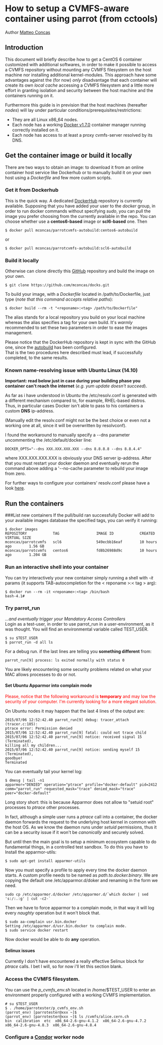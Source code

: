 How to setup a CVMFS-aware container using parrot (from cctools)
================================================================

Author [Matteo Concas](mailto:matteo.concas@cern.ch)

Introduction
------------

This document will briefly describe how to get a CentOS 6 container customized
with additional softwares, in order to make it possible to access
a CVMFS repository without mounting any CVMFS filesystem on the host machine
nor installing additional kernel-modules.
This approach have some advantages
against the (for now) *only* disadvantage that each container will create its
own *local cache* accessing a CVMFS filesystem and a little more effort
in granting isolation and security between the host machine and the containers
running on it.

Furthermore this guide is in prevision that the host machines
(hereafter *nodes*) will lay under particular
conditions/prerequisites/restrictions:

*   They are all Linux x86_64 nodes.
*   Each node has a working [Docker v1.7.0](http://docker.io) container manager
    running correctly installed on it.
*   Each node has access to at least a proxy cvmfs-server resolved by its DNS.

Get the container image or build it locally
-------------------------------------------

There are two ways to obtain an image: to download it from an online container
host service like Dockerhub or to manually build it on your own host using a
*Dockerfile* and few more custom scripts.

### Get it from Dockerhub
This is the quick way.
A dedicated
[DockerHub](https://registry.hub.docker.com/u/mconcas/parrotcvmfs-autobuild/)
repository is currently available.
Supposing that you have added your user to the *docker* group, in order to run
docker commands without specifying *sudo*, you can pull the image you prefer
choosing from the currently available in the repo.
You can choose whether use a **centos6-based** image or **scl6-based** one.
Then

    $ docker pull mconcas/parrotcvmfs-autobuild:centos6-autobuild

or

    $ docker pull mconcas/parrotcvmfs-autobuild:scl6-autobuild

### Build it locally
Otherwise can clone directly this [GitHub](https://github.com/mconcas/docks.git)
repository and build the image on your own.

    $ git clone https://github.com/mconcas/docks.git

To build your image, with a *Dockerfile* located in /path/to/Dockerfile, just
type (*note that this command accepts relative paths*):

    $ docker build --rm -t "<reponame>:<tag> /path/to/Dockerfile"

The alias <reponame> stands for a local repository you build on your local
machine whereas the <tag> alias specifies a tag for your own build.
It's *warmly* recommended to set these two parameters in order to ease
the images management.

Please notice that the DockerHub repository is kept in sync with the GitHub
one, since  the
[autobuild](https://docs.docker.com/docker-hub/builds/#creating-an-automated-build)
has been configured.  
That is the two procedures here described must lead, if successfully completed,
to the same results.

### Known name-resolving issue with Ubuntu Linux (14.10)
**Important: read below just in case during your building phase you container
can't reach the internet** (*e.g. yum update doesn't succeed*).

As far as i have understood in Ubuntu the /etc/resolv.conf is generated with a
different mechanism compared to, for example, RHEL-based distros.
Thus, in particular cases Docker isn't able to pass to his containers a
custom **DNS** ip-address.

(Manually edit the resolv.conf might not be the best choice or even not a
working one at all, since it will be overwritten by resolvconf).

I found the workaround to manually specify a --dns parameter uncommenting the
/etc/default/docker line:

    DOCKER_OPTS="--dns XXX.XXX.XXX.XXX --dns 8.8.8.8 --dns 8.8.4.4"

where XXX.XXX.XXX.XXX is obviously your DNS server ip-address. After that you
must restart your docker daemon and eventually rerun the command above adding a
'--no-cache parameter to rebuild your image from zero.

For further ways to configure your containers' resolv.conf please have a look
[here](https://docs.docker.com/articles/networking/#dns).


Run the containers
------------------

###List new containers
If the pull/build ran successfully Docker will add to your available images
database the specified tags, you can verify it running:

    $ docker images
    REPOSITORY            TAG                 IMAGE ID            CREATED             VIRTUAL SIZE
    mconcas/parrotcvmfs   scl6                549ecbb16eaf        10 hours ago        1.56 GB
    mconcas/parrotcvmfs   centos6             fd8b26988d9c        10 hours ago        1.204 GB  

### Run an interactive shell into your container
You can try interactively your new container simply running a shell with *-it*
params (it supports TAB-autocompletion for the < reponame >:< tag > arg):

    $ docker run --rm -it <reponame>:<tag> /bin/bash
    bash-4.1#

### Try parrot_run
*...and eventually trigger your Mandatory Access Controllers*  
Login as a test-user, in order to use parrot_run in a user-environment,
as it was thought.
You will find an environmental variable called TEST_USER.

    $ su $TEST_USER
    $ parrot_run -d all ls

For a debug run.
if the last lines are telling you **something different** from:

    parrot_run[9] process: ls exited normally with status 0

You are likely encountering some security problems related on what your MAC
allows processes to do or not.

#### Set Ubuntu Apparmor into complain mode
<span style="color:red"> Please, notice that the following workaround
is **temporary** and may low the security of your computer. I'm currently
looking for a more elegant solution. </span>

On Ubuntu nodes it may happen that the last 4 lines of the output are:

    2015/07/06 12:52:42.40 parrot_run[9] debug: tracer_attach (tracer.c:105):
    ptrace error: Permission denied  
    2015/07/06 12:52:42.40 parrot_run[9] fatal: could not trace child  
    2015/07/06 12:52:42.40 parrot_run[9] notice: received signal 15 (Terminated),
    killing all my children...  
    2015/07/06 12:52:42.40 parrot_run[9] notice: sending myself 15 (Terminated),
    goodbye!  
    Terminated

You can eventually tail your kernel log:

    $ dmesg | tail -n1
    apparmor="DENIED" operation="ptrace" profile="docker-default" pid=2412 comm="parrot_run" requested_mask="trace" denied_mask="trace" peer="docker-default"

Long story short: this is because Apparmor does not allow to "setuid root"
processes to *ptrace* other processes.

In fact, although a simple user runs a *ptrace* call into a
container, the docker daemon forwards the request to the underlying host kernel
in common with the host OS. As we know the daemon runs under *setuid*
permissions, thus it can be a security issue if it won't be *canonically* and
securely solved.

But until then the main goal is to setup a minimum ecosystem capable to do
fundamental things, in a controlled test sandbox.
To do this you have to
Install the apparmor-utils:

    $ sudo apt-get install apparmor-utils

Now you must specify a profile to apply every time the docker daemon starts.
A custom profile needs to be named as *path.to.docker.binary*.
We are copying the default one /etc/apparmor.d/doker and renaming in the form
we need.  

    sudo cp /etc/apparmor.d/docker /etc/apparmor.d/`which docker | sed 's:/:.:g' | cut -c2-`

Then we have to force apparmor to a complain mode, in that way it will log
every *naughty* operation but it won't block that.

    $ sudo aa-complain usr.bin.docker
    Setting /etc/apparmor.d/usr.bin.docker to complain mode.
    $ sudo service docker restart

Now docker would be able to do **any** operation.

#### Selinux issues
Currently I don't have encountered a really effective Selinux block for  
*ptrace* calls. I bet I will, so for now i'll let this section blank.

### Access the CVMFS filesystem.
You can use the *p_cvmfs_env.sh* located in /home/$TEST_USER to enter an
environment properly configured with a working CVMFS implementation.

    # su $TEST_USER
    $ . /home/parrotester/p_cvmfs_env.sh
    (parrot_env) [parrotester@xxx ~]$
    (parrot_env) [parrotester@xxx ~]$ ls /cvmfs/alice.cern.ch
    bin  calibration  etc  x86_64-2.6-gnu-4.1.2  x86_64-2.6-gnu-4.7.2  x86_64-2.6-gnu-4.8.3  x86_64-2.6-gnu-4.8.4

### Configure a [Condor](http://research.cs.wisc.edu/htcondor/) worker node
